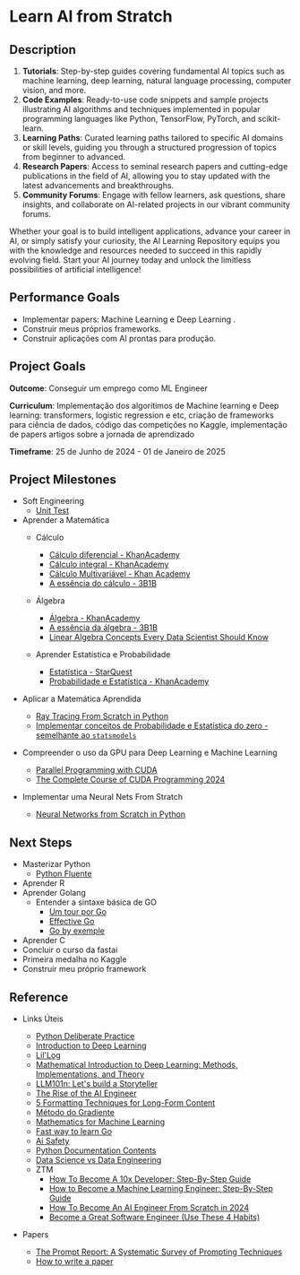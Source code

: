 # Learn AI from Stratch

## Description

1. **Tutorials**: Step-by-step guides covering fundamental AI topics such as machine learning, deep learning, natural language processing, computer vision, and more.
2. **Code Examples**: Ready-to-use code snippets and sample projects illustrating AI algorithms and techniques implemented in popular programming languages like Python, TensorFlow, PyTorch, and scikit-learn.
3. **Learning Paths**: Curated learning paths tailored to specific AI domains or skill levels, guiding you through a structured progression of topics from beginner to advanced.
4. **Research Papers**: Access to seminal research papers and cutting-edge publications in the field of AI, allowing you to stay updated with the latest advancements and breakthroughs.
5. **Community Forums**: Engage with fellow learners, ask questions, share insights, and collaborate on AI-related projects in our vibrant community forums.

Whether your goal is to build intelligent applications, advance your career in AI, or simply satisfy your curiosity, the AI Learning Repository equips you with the knowledge and resources needed to succeed in this rapidly evolving field. Start your AI journey today and unlock the limitless possibilities of artificial intelligence!

## Performance Goals
* Implementar papers: Machine Learning e Deep Learning .
* Construir meus próprios frameworks.
* Construir aplicações com AI prontas para produção.

## Project Goals
**Outcome**: Conseguir um emprego como ML Engineer

**Curriculum**: Implementação dos algorítimos de Machine learning e Deep learning: transformers, logistic regression e etc, criação de frameworks para ciência de dados, código das competições no Kaggle, implementação de papers artigos sobre a jornada de aprendizado

**Timeframe**:  25 de Junho de 2024 - 01 de Janeiro de 2025

## Project Milestones
* Soft Engineering
  - [Unit Test](https://www.youtube.com/watch?v=6tNS--WetLI)
* Aprender a Matemática
  - Cálculo
    - [Cálculo diferencial - KhanAcademy](https://pt.khanacademy.org/profile/me/courses)
    - [Cálculo integral - KhanAcademy](https://pt.khanacademy.org/math/integral-calculus)
    - [Cálculo Multivariável - Khan Academy](https://pt.khanacademy.org/math/multivariable-calculus)
    - [A essência do cálculo - 3B1B](https://www.youtube.com/watch?v=WUvTyaaNkzM&list=PLZHQObOWTQDMsr9K-rj53DwVRMYO3t5Yr)
  - Álgebra
      - [Álgebra - KhanAcademy](https://pt.khanacademy.org/math/linear-algebra)
      - [A essência da álgebra - 3B1B](https://www.youtube.com/watch?v=fNk_zzaMoSs&list=PLZHQObOWTQDPD3MizzM2xVFitgF8hE_ab)
      - [Linear Algebra Concepts Every Data Scientist Should Know](https://medium.com/bitgrit-data-science-publication/linear-algebra-concepts-every-data-scientist-should-know-18b00bd453dd)
  - Aprender Estatística e Probabilidade

      - [Estatística - StarQuest](https://www.youtube.com/watch?v=qBigTkBLU6g&list=PLblh5JKOoLUK0FLuzwntyYI10UQFUhsY9)
      -  [Probabilidade e Estatística - KhanAcademy](https://pt.khanacademy.org/math/statistics-probability)

- Aplicar a Matemática Aprendida
    - [Ray Tracing From Scratch in Python](https://omaraflak.medium.com/ray-tracing-from-scratch-in-python-41670e6a96f9)
    - [Implementar conceitos de Probabilidade e Estatística do zero - semelhante ao `statsmodels`](https://www.statsmodels.org/stable/index.html)

- Compreender o uso da GPU para Deep Learning e Machine Learning
    - [Parallel Programming with CUDA](https://www.reddit.com/r/MachineLearning/comments/w52iev/d_what_are_some_good_resources_to_learn_cuda/?rdt=56191)
    - [The Complete Course of CUDA Programming 2024](https://www.udemy.com/course/cuda-course/?couponCode=ST18MT62524)

- Implementar uma Neural Nets From Stratch
    - [Neural Networks from Scratch in Python](https://www.youtube.com/playlist?list=PLQVvvaa0QuDcjD5BAw2DxE6OF2tius3V3)

## Next Steps 
- Masterizar Python
  - [Python Fluente](https://pythonfluente.com/#_para_quem_%C3%A9_esse_livro)
- Aprender R
- Aprender Golang
  - Entender a sintaxe básica de GO
    - [Um tour por Go](https://go-tour-br.appspot.com/tour/basics/1)
    - [Effective Go](https://go.dev/doc/effective_go)
    - [Go by exemple](https://gobyexample.com/)
- Aprender C
- Concluir o curso da fastai
- Primeira medalha no Kaggle
- Construir meu próprio framework

## Reference
- Links Úteis
    - [Python Deliberate Practice](https://github.com/robert8138/python-deliberate-practice)
    - [Introduction to Deep Learning](https://sebastianraschka.com/blog/2021/dl-course.html#l01-introduction-to-deep-learning)
    - [Lil'Log](https://lilianweng.github.io/)
    - [Mathematical Introduction to Deep Learning: Methods, Implementations, and Theory](https://arxiv.org/pdf/2310.20360)
    - [LLM101n: Let's build a Storyteller](https://github.com/karpathy/LLM101n?tab=readme-ov-file)
    - [The Rise of the AI Engineer](https://www.latent.space/p/ai-engineer)
    - [5 Formatting Techniques for Long-Form Content](https://www.nngroup.com/articles/formatting-long-form-content/)
    -  [Método do Gradiente](https://pt.khanacademy.org/math/multivariable-calculus/applications-of-multivariable-derivatives/optimizing-multivariable-functions/a/what-is-gradient-descent)
    -  [Mathematics for Machine Learning](https://mml-book.github.io/)
    -  [Fast way to learn Go](https://www.reddit.com/r/golang/comments/1465pwq/fastest_way_to_learn_golang/)
    -  [Ai Safety](https://80000hours.org/career-reviews/ai-safety-researcher/)
    -  [Python Documentation Contents](https://docs.python.org/3/contents.html)
    -  [Data Science vs Data Engineering](https://www.datacamp.com/blog/data-scientist-vs-data-engineer)
    -  ZTM
        -  [How To Become A 10x Developer: Step-By-Step Guide](https://zerotomastery.io/blog/how-to-become-a-10x-developer/#What-is-a-10x-Developer)
        -  [How to Become a Machine Learning Engineer: Step-By-Step Guide](https://zerotomastery.io/blog/how-to-become-a-machine-learning-engineer/)
        -  [How To Become An AI Engineer From Scratch in 2024](https://zerotomastery.io/blog/how-to-become-an-ai-engineer-from-scratch/)
        -  [Become a Great Software Engineer (Use These 4 Habits)](https://zerotomastery.io/blog/how-to-be-a-great-software-engineer/)

- Papers
  - [The Prompt Report: A Systematic Survey of Prompting Techniques](https://arxiv.org/pdf/2406.06608)
  - [How to write  a paper](http://halfonlab.ccr.buffalo.edu/other_docs/scientific_paper.pdf)
 

